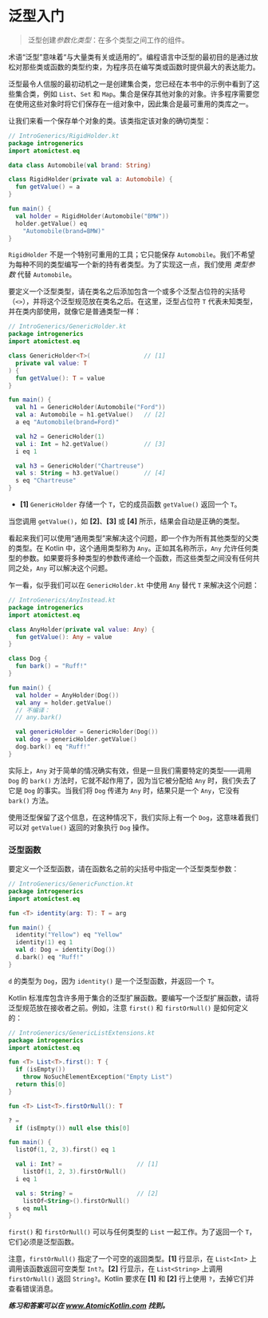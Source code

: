 # 泛型入门

> 泛型创建*参数化类型*：在多个类型之间工作的组件。

术语“泛型”意味着“与大量类有关或适用的”。编程语言中泛型的最初目的是通过放松对那些类或函数的类型约束，为程序员在编写类或函数时提供最大的表达能力。

泛型最令人信服的最初动机之一是创建集合类，您已经在本书中的示例中看到了这些集合类，例如 `List`、`Set` 和 `Map`。集合是保存其他对象的对象。许多程序需要您在使用这些对象时将它们保存在一组对象中，因此集合是最可重用的类库之一。

让我们来看一个保存单个对象的类。该类指定该对象的确切类型：

```kotlin
// IntroGenerics/RigidHolder.kt
package introgenerics
import atomictest.eq

data class Automobile(val brand: String)

class RigidHolder(private val a: Automobile) {
  fun getValue() = a
}

fun main() {
  val holder = RigidHolder(Automobile("BMW"))
  holder.getValue() eq
    "Automobile(brand=BMW)"
}
```

`RigidHolder` 不是一个特别可重用的工具；它只能保存 `Automobile`。我们不希望为每种不同的类型编写一个新的持有者类型。为了实现这一点，我们使用 *类型参数* 代替 `Automobile`。

要定义一个泛型类型，请在类名之后添加包含一个或多个泛型占位符的尖括号（`<>`），并将这个泛型规范放在类名之后。在这里，泛型占位符 `T` 代表未知类型，并在类内部使用，就像它是普通类型一样：

```kotlin
// IntroGenerics/GenericHolder.kt
package introgenerics
import atomictest.eq

class GenericHolder<T>(               // [1]
  private val value: T
) {
  fun getValue(): T = value
}

fun main() {
  val h1 = GenericHolder(Automobile("Ford"))
  val a: Automobile = h1.getValue()   // [2]
  a eq "Automobile(brand=Ford)"

  val h2 = GenericHolder(1)
  val i: Int = h2.getValue()          // [3]
  i eq 1

  val h3 = GenericHolder("Chartreuse")
  val s: String = h3.getValue()       // [4]
  s eq "Chartreuse"
}
```

- **[1]** `GenericHolder` 存储一个 `T`，它的成员函数 `getValue()` 返回一个 `T`。

当您调用 `getValue()`，如 **[2]**、**[3]** 或 **[4]** 所示，结果会自动是正确的类型。

看起来我们可以使用“通用类型”来解决这个问题，即一个作为所有其他类型的父类的类型。在 Kotlin 中，这个通用类型称为 `Any`。正如其名称所示，`Any` 允许任何类型的参数。如果要将多种类型的参数传递给一个函数，而这些类型之间没有任何共同之处，`Any` 可以解决这个问题。

乍一看，似乎我们可以在 `GenericHolder.kt` 中使用 `Any` 替代 `T` 来解决这个问题：

```kotlin
// IntroGenerics/AnyInstead.kt
package introgenerics
import atomictest.eq

class AnyHolder(private val value: Any) {
  fun getValue(): Any = value
}

class Dog {
  fun bark() = "Ruff!"
}

fun main() {
  val holder = AnyHolder(Dog())
  val any = holder.getValue()
  // 不编译：
  // any.bark()

  val genericHolder = GenericHolder(Dog())
  val dog = genericHolder.getValue()
  dog.bark() eq "Ruff!"
}
```

实际上，`Any` 对于简单的情况确实有效，但是一旦我们需要特定的类型——调用 `Dog` 的 `bark()` 方法时，它就不起作用了，因为当它被分配给 `Any` 时，我们失去了它是 `Dog` 的事实。当我们将 `Dog` 传递为 `Any` 时，结果只是一个 `Any`，它没有 `bark()` 方法。

使用泛型保留了这个信息，在这种情况下，我们实际上有一个 `Dog`，这意味着我们可以对 `getValue()` 返回的对象执行 `Dog` 操作。

### 泛型函数

要定义一个泛型函数，请在函数名之前的尖括号中指定一个泛型类型参数：

```kotlin
// IntroGenerics/GenericFunction.kt
package introgenerics
import atomictest.eq

fun <T> identity(arg: T): T = arg

fun main() {
  identity("Yellow") eq "Yellow"
  identity(1) eq 1
  val d: Dog = identity(Dog())
  d.bark() eq "Ruff!"
}
```

`d` 的类型为 `Dog`，因为 `identity()` 是一个泛型函数，并返回一个 `T`。

Kotlin 标准库包含许多用于集合的泛型扩展函数。要编写一个泛型扩展函数，请将泛型规范放在接收者之前。例如，注意 `first()` 和 `firstOrNull()` 是如何定义的：

```kotlin
// IntroGenerics/GenericListExtensions.kt
package introgenerics
import atomictest.eq

fun <T> List<T>.first(): T {
  if (isEmpty())
    throw NoSuchElementException("Empty List")
  return this[0]
}

fun <T> List<T>.firstOrNull(): T

? =
  if (isEmpty()) null else this[0]

fun main() {
  listOf(1, 2, 3).first() eq 1

  val i: Int? =                     // [1]
    listOf(1, 2, 3).firstOrNull()
  i eq 1

  val s: String? =                  // [2]
    listOf<String>().firstOrNull()
  s eq null
}
```

`first()` 和 `firstOrNull()` 可以与任何类型的 `List` 一起工作。为了返回一个 `T`，它们必须是泛型函数。

注意，`firstOrNull()` 指定了一个可空的返回类型。**[1]** 行显示，在 `List<Int>` 上调用该函数返回可空类型 `Int?`。**[2]** 行显示，在 `List<String>` 上调用 `firstOrNull()` 返回 `String?`。Kotlin 要求在 **[1]** 和 **[2]** 行上使用 `?`，去掉它们并查看错误消息。

***练习和答案可以在 www.AtomicKotlin.com 找到。***